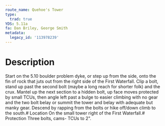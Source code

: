 ```yaml
---
route_name: Quehoe's Tower
type:
  trad: true
YDS: 5.11a
fa: Dan Briley, George Smith
metadata:
  legacy_id: '113978239'
---
```

# Description
Start on the 5.10 boulder problem dyke, or step up from the side, onto the fin of rock that juts out from the right side of the First Waterfall. Clip a bolt, stand up past the second bolt (maybe a long reach for shorter folk) and the crux. Mantel up the next section to a hidden bolt, up face moves protected by small TCUs, then angle left past a bulge to easier climbing with no gear and the two bolt belay or summit the tower and belay with adequate but manky gear. Descend by rapping from the bolts or hike off/down climb to the south.# Location
On the small tower right of the First Waterfall.# Protection
Three bolts, cams- TCUs to 2".
